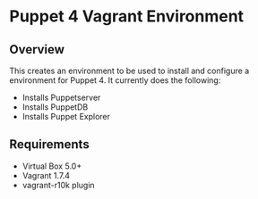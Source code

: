 # Puppet 4 Vagrant Environment

## Overview
This creates an environment to be used to install and configure a environment
for Puppet 4.
It currently does the following:
  * Installs Puppetserver
  * Installs PuppetDB
  * Installs Puppet Explorer
    
## Requirements
  * Virtual Box 5.0+
  * Vagrant 1.7.4
  * vagrant-r10k plugin
